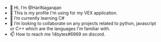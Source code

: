 - 👋 Hi, I’m @HariNagarajan
- 👀 This is my profile I'm using for my VEX application.
- 🌱 I’m currently learning C#
- 💞️ I’m looking to collaborate on any projects related to python, javascript or C++ which are the languages I'm familiar with.
- 📫 How to reach me 14bytes#6969 on discord.

<!---
HariNagarajanQE/HariNagarajanQE is a ✨ special ✨ repository because its `README.md` (this file) appears on your GitHub profile.
You can click the Preview link to take a look at your changes.
--->
